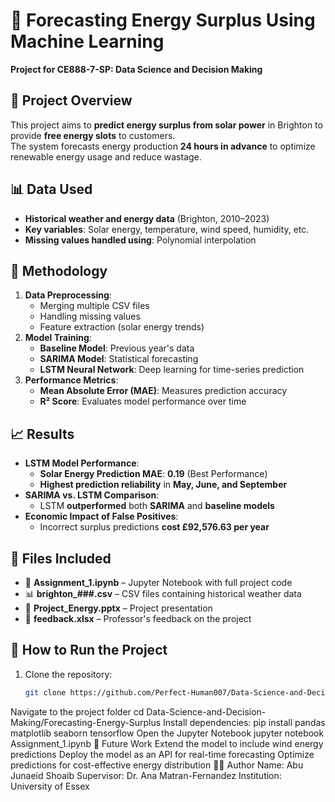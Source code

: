# 🔆 Forecasting Energy Surplus Using Machine Learning
**Project for CE888-7-SP: Data Science and Decision Making**

## 📌 Project Overview
This project aims to **predict energy surplus from solar power** in Brighton to provide **free energy slots** to customers.  
The system forecasts energy production **24 hours in advance** to optimize renewable energy usage and reduce wastage.

## 📊 Data Used
- **Historical weather and energy data** (Brighton, 2010–2023)
- **Key variables**: Solar energy, temperature, wind speed, humidity, etc.
- **Missing values handled using**: Polynomial interpolation

## 🔬 Methodology
1. **Data Preprocessing**:
   - Merging multiple CSV files
   - Handling missing values
   - Feature extraction (solar energy trends)
2. **Model Training**:
   - **Baseline Model**: Previous year's data
   - **SARIMA Model**: Statistical forecasting
   - **LSTM Neural Network**: Deep learning for time-series prediction
3. **Performance Metrics**:
   - **Mean Absolute Error (MAE)**: Measures prediction accuracy
   - **R² Score**: Evaluates model performance over time

## 📈 Results
- **LSTM Model Performance**:
  - **Solar Energy Prediction MAE**: **0.19** (Best Performance)
  - **Highest prediction reliability** in **May, June, and September**
- **SARIMA vs. LSTM Comparison**:
  - LSTM **outperformed** both **SARIMA** and **baseline models**
- **Economic Impact of False Positives**:
  - Incorrect surplus predictions **cost £92,576.63 per year**

## 📂 Files Included
- 📜 **Assignment_1.ipynb** – Jupyter Notebook with full project code
- 📊 **brighton_###.csv** – CSV files containing historical weather data
- 📄 **Project_Energy.pptx** – Project presentation
- 📝 **feedback.xlsx** – Professor's feedback on the project

## 🚀 How to Run the Project
1. Clone the repository:
   ```bash
   git clone https://github.com/Perfect-Human007/Data-Science-and-Decision-Making.git
Navigate to the project folder
cd Data-Science-and-Decision-Making/Forecasting-Energy-Surplus
Install dependencies:
pip install pandas matplotlib seaborn tensorflow
Open the Jupyter Notebook
jupyter notebook Assignment_1.ipynb
🔮 Future Work
Extend the model to include wind energy predictions
Deploy the model as an API for real-time forecasting
Optimize predictions for cost-effective energy distribution
🧑‍💻 Author
Name: Abu Junaeid Shoaib
Supervisor: Dr. Ana Matran-Fernandez
Institution: University of Essex
